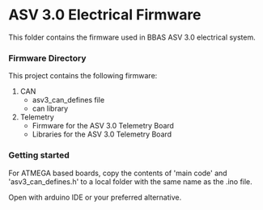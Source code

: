 # ASV 3.0 Electrical Firmware

This folder contains the firmware used in BBAS ASV 3.0 electrical system.

### Firmware Directory
This project contains the following firmware:
1. CAN  
    - asv3_can_defines file 
    - can library 
2. Telemetry
    - Firmware for the ASV 3.0 Telemetry Board
    - Libraries for the ASV 3.0 Telemetry Board

### Getting started
For ATMEGA based boards, copy the contents of 'main code' and 'asv3_can_defines.h' to a local folder with the same name as the .ino file.

Open with arduino IDE or your preferred alternative. 
